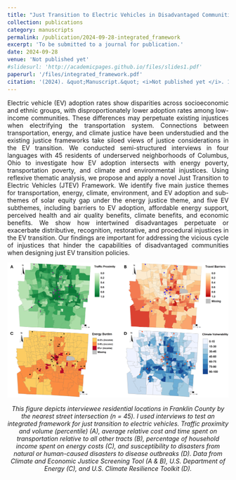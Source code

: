 ```yaml
---
title: "Just Transition to Electric Vehicles in Disadvantaged Communities: Integrating Transportation, Energy and Climate Justice"
collection: publications
category: manuscripts
permalink: /publication/2024-09-28-integrated_framework
excerpt: 'To be submitted to a journal for publication.'
date: 2024-09-28
venue: 'Not published yet'
#slidesurl: 'http://academicpages.github.io/files/slides1.pdf'
paperurl: '/files/integrated_framework.pdf'
citation: '(2024). &quot;Manuscript.&quot; <i>Not published yet </i>. 1(1).'
---
```


<p align="justify">Electric vehicle (EV) adoption rates show disparities across socioeconomic and ethnic groups, with disproportionately lower adoption rates among low-income communities. These differences may perpetuate existing injustices when electrifying the transportation system. Connections between transportation, energy, and climate justice have been understudied and the existing justice frameworks take siloed views of justice considerations in the EV transition. We conducted semi-structured interviews in four languages with 45 residents of underserved neighborhoods of Columbus, Ohio to investigate how EV adoption intersects with energy poverty, transportation poverty, and climate and environmental injustices. Using reflexive thematic analysis, we propose and apply a novel Just Transition to Electric Vehicles (JTEV) Framework. We identify five main justice themes for transportation, energy, climate, environment, and EV adoption and sub-themes of solar equity gap under the energy justice theme, and five EV subthemes, including barriers to EV adoption, affordable energy support, perceived health and air quality benefits, climate benefits, and economic benefits. We show how intertwined disadvantages perpetuate or exacerbate distributive, recognition, restorative, and procedural injustices in the EV transition. Our findings are important for addressing the vicious cycle of injustices that hinder the capabilities of disadvantaged communities when designing just EV transition policies.</p>

<p align="center"> <img src="/images/dissertation.png" style = "border:0"> </p>
<p font size = "8" align="center"><i> This figure depicts interviewee residential locations in Franklin County by the nearest street intersection (n = 45). I used interviews to test an integrated framework for just transition to electric vehicles. Traffic proximity and volume (percentile) (A), average relative cost and time spent on transportation relative to all other tracts (B), percentage of household income spent on energy costs (C), and susceptibility to disasters from natural or human-caused disasters to disease outbreaks (D). Data from Climate and Economic Justice Screening Tool (A & B), U.S. Department of Energy (C), and U.S. Climate Resilience Toolkit (D). </i></p>